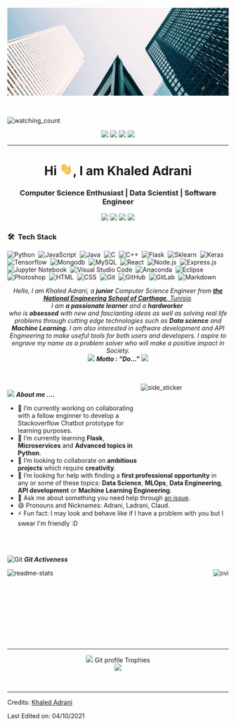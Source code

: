 <p align="center">
  <img src="./assets/linkedin_wallpaper.jfif" height="200"/>
</p>
<br>

<p align="left"> 
<img src="https://komarev.com/ghpvc/?username=khaledadrani&color=brightgreen" alt="watching_count" />
 </p>
 <p align="center">
<img src="https://img.shields.io/badge/Age-24-blue" />
  <img src="https://img.shields.io/badge/Focus-Data%20Science-brightgreen" />
  <img src="https://img.shields.io/badge/Lives-Tunisia-success" />
  <img src="https://img.shields.io/badge/Languages-English%20%26%20French%20%26%20Arabic-brightgreen" />
</p>

<hr>
<h1 align="center">Hi <img src="https://raw.githubusercontent.com/ABSphreak/ABSphreak/master/gifs/Hi.gif" width="30px">, I am Khaled Adrani </h1>
<h3 align="center">Computer Science Enthusiast | Data Scientist | Software Engineer </h3>

<p align="center">
<a href="https://www.linkedin.com/in/khaled-adrani/"><img src="https://img.shields.io/badge/-Linkedin-0077B5?style=flat&logo=Linkedin&logoColor=white"/></a>
<a href="mailto:khaledadrani@mail.com"><img src="https://img.shields.io/badge/-Email-D14836?style=flat&logo=Gmail&logoColor=white"/></a>
<a href="https://www.kaggle.com/khaledadrani"><img src="https://img.shields.io/badge/-Kaggle-E4405F?style=flat&logo=Kaggle&logoColor=white"/></a>
<a href="https://www.codewars.com/users/khaledadrani"><img src="https://img.shields.io/badge/-Codewars-BD081C?style=flat&logo=Codewars&logoColor=white"/></a>
</p>


### 🛠 &nbsp;Tech Stack

![Python](https://img.shields.io/badge/-Python-05122A?style=flat&logo=python)&nbsp;
![JavaScript](https://img.shields.io/badge/-JavaScript-05122A?style=flat&logo=javascript)&nbsp;
![Java](https://img.shields.io/badge/-Java-05122A?style=flat&logo=Java&logoColor=FFA518)&nbsp;
![C](https://img.shields.io/badge/-C-05122A?style=flat&logo=C&logoColor=A8B9CC)&nbsp;
![C++](https://img.shields.io/badge/-C++-05122A?style=flat&logo=C%2B%2B&logoColor=00599C)&nbsp;
![Flask](https://img.shields.io/badge/-Flask-05122A?style=flat&logo=flask)&nbsp;
![Sklearn](https://img.shields.io/badge/-Sklearn-05122A?style=flat&logo=Sklearn)&nbsp;
![Keras](https://img.shields.io/badge/-Keras-05122A?style=flat&logo=Keras)&nbsp;
![Tensorflow](https://img.shields.io/badge/-Tensorflow-05122A?style=flat&logo=tensorflow)&nbsp;
![Mongodb](https://img.shields.io/badge/-Mongodb-05122A?style=flat&logo=Mongodb)&nbsp;
![MySQL](https://img.shields.io/badge/-MySQL-05122A?style=flat&logo=MySQL)&nbsp;
![React](https://img.shields.io/badge/-React-05122A?style=flat&logo=react)&nbsp;
![Node.js](https://img.shields.io/badge/-Node.js-05122A?style=flat&logo=node.js)&nbsp;
![Express.js](https://img.shields.io/badge/-Express.js-05122A?style=flat&logo=Express.Js)&nbsp;
![Jupyter Notebook](https://img.shields.io/badge/-Jupyter-05122A?style=flat&logo=Jupyter)&nbsp;
![Visual Studio Code](https://img.shields.io/badge/-Visual%20Studio%20Code-05122A?style=flat&logo=visual-studio-code)&nbsp;
![Anaconda](https://img.shields.io/badge/-Anaconda-05122A?style=flat&logo=Anaconda)&nbsp;
![Eclipse](https://img.shields.io/badge/-Eclipse-05122A?style=flat&logo=eclipse-ide)&nbsp;
![Photoshop](https://img.shields.io/badge/-Photoshop-05122A?style=flat&logo=adobe-photoshop)&nbsp;
![HTML](https://img.shields.io/badge/-HTML-05122A?style=flat&logo=HTML5)&nbsp;
![CSS](https://img.shields.io/badge/-CSS-05122A?style=flat&logo=CSS3&logoColor=1572B6)&nbsp;
![Git](https://img.shields.io/badge/-Git-05122A?style=flat&logo=git)&nbsp;
![GitHub](https://img.shields.io/badge/-GitHub-05122A?style=flat&logo=github)&nbsp;
![GitLab](https://img.shields.io/badge/-GitLab-05122A?style=flat&logo=gitab)&nbsp;
![Markdown](https://img.shields.io/badge/-Markdown-05122A?style=flat&logo=markdown)

<p align="center">
  <em>
    Hello, I am Khaled Adrani, a <b>junior</b> Computer Science Engineer from <a href="http://www.enicarthage.rnu.tn/"> <b>the National Engineering School of Carthage</b>, Tunisia</a>. <br>
    I am <b>a passionate learner</b>  and a <b>hardworker</b>&nbsp; <br>who is <b>obsessed</b>
    with new and fascianting ideas as well as solving real life problems through cutting edge technologies such as <b>Data science</b> and <b>Machine Learning</b>.   I am also interested in software development and API Engineering to make useful tools for both users and developers. I aspire to engrave my name as a problem solver who will make a positive impact in Society.
  </em> 
  <br>
  <img src="https://media.giphy.com/media/gH3LO09IOiZIqePwv9/giphy.gif" width="50" /> <b><i align="center">Motto : "Do...”</i></b> <img src="https://media.giphy.com/media/qjqUcgIyRjsl2/giphy.gif" width="50" />
</p>
<br><br>
<img align="right" width=200px height=200px alt="side_sticker" src="https://media.giphy.com/media/TEnXkcsHrP4YedChhA/giphy.gif" />

<img src="https://media.giphy.com/media/iY8CRBdQXODJSCERIr/giphy.gif" width="30px">&nbsp;***About me ....***

- 🔭 I’m currently working on collaborating with a fellow enginner to develop a Stackoverflow Chatbot prototype for learning purposes.
- 🌱 I’m currently learning **Flask**, **Microservices** and **Advanced topics in Python**.
- 👯 I’m looking to collaborate on **ambitious projects** which require **creativity**.
- 🤔 I’m looking for help with finding a **first professional opportunity** in any or some of these topics: **Data Science**, **MLOps**, **Data Engineering**, **API development** or **Machine Learning Engineering**.
- 💬 Ask me about something you need help through <a href="https://github.com/khaledadrani/khaledadrani/issues/new">an issue</a>. 
- 😄 Pronouns and Nicknames: Adrani, Ladrani, Claud.
- ⚡ Fun fact: I may look and behave like if I have a problem with you but I swear I'm friendly :D
<br><br><br><br>
 

 <img src="https://media.giphy.com/media/W5eoZHPpUx9sapR0eu/giphy.gif" width="30px" alt="Git"/>&nbsp;<i><b>Git Activeness</b></i></p>
 
<p><img align="left" src="https://github-readme-stats.vercel.app/api/top-langs?username=khaledadrani&show_icons=true&locale=en&layout=compact&theme=chartreuse-dark" width="400px" alt="readme-stats" /></p>
<p>&nbsp;<img align="right" src="https://github-readme-stats.vercel.app/api?username=khaledadrani&show_icons=true&locale=en&theme=chartreuse-dark" alt="ovi" /></p>
<br><br><br><br><br>

<br>
<br>
<br>
<hr>

<p align="center"><img src="https://media.giphy.com/media/QaMcXSekUWx7aogAUr/giphy.gif" width="30px" />&nbsp;Git profile Trophies
<br>
<img src="https://github-profile-trophy.vercel.app/?username=khaledadrani&theme=juicyfresh&no-bg=true" />
</p><br>



-----
Credits: [Khaled Adrani](https://github.com/khaledadrani)

Last Edited on: 04/10/2021

